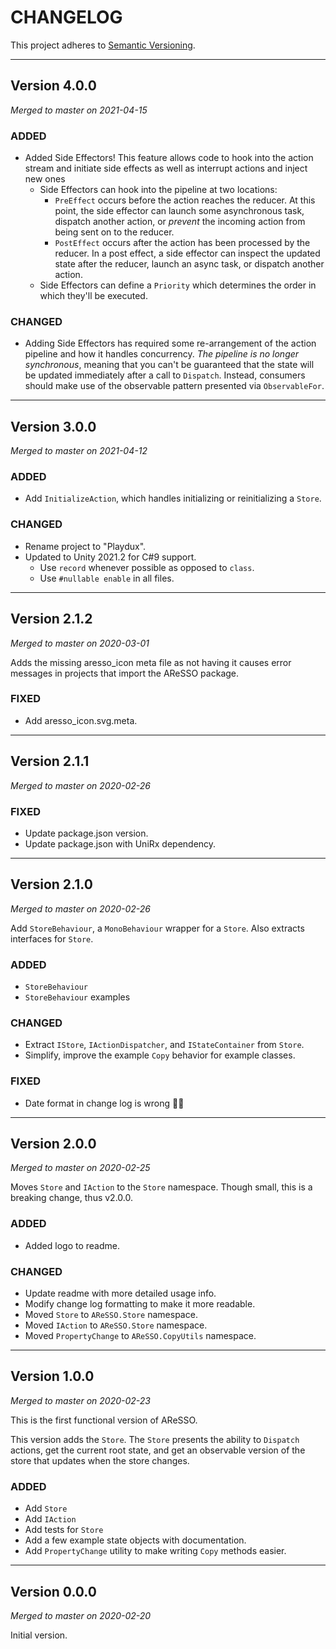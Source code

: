 # CHANGELOG

This project adheres to [Semantic Versioning](https://semver.org/spec/v2.0.0.html).

---

## Version 4.0.0

*Merged to master on 2021-04-15*

### ADDED

- Added Side Effectors! This feature allows code to hook into the action stream and initiate side effects as well as interrupt actions and inject new ones
  - Side Effectors can hook into the pipeline at two locations:
    - `PreEffect` occurs before the action reaches the reducer.
      At this point, the side effector can launch some asynchronous task, dispatch another action, or *prevent* the incoming action from being sent on to the reducer.
    - `PostEffect` occurs after the action has been processed by the reducer.
      In a post effect, a side effector can inspect the updated state after the reducer, launch an async task, or dispatch another action.
  - Side Effectors can define a `Priority` which determines the order in which they'll be executed.

### CHANGED

- Adding Side Effectors has required some re-arrangement of the action pipeline and how it handles concurrency.
  *The pipeline is no longer synchronous*, meaning that you can't be guaranteed that the state will be updated immediately after a call to `Dispatch`.
  Instead, consumers should make use of the observable pattern presented via `ObservableFor`.

---

## Version 3.0.0

*Merged to master on 2021-04-12*

### ADDED

- Add `InitializeAction`, which handles initializing or reinitializing a `Store`.

### CHANGED

- Rename project to "Playdux".
- Updated to Unity 2021.2 for C#9 support.
  - Use `record` whenever possible as opposed to `class`.
  - Use `#nullable enable` in all files.

---

## Version 2.1.2

*Merged to master on 2020-03-01*

Adds the missing aresso_icon meta file as not having it causes error messages in projects that import the AReSSO package.

### FIXED

- Add aresso_icon.svg.meta.

---

## Version 2.1.1

*Merged to master on 2020-02-26*

### FIXED

- Update package.json version.
- Update package.json with UniRx dependency.

---

## Version 2.1.0

*Merged to master on 2020-02-26*

Add `StoreBehaviour`, a `MonoBehaviour` wrapper for a `Store`. Also extracts interfaces for `Store`.

### ADDED

- `StoreBehaviour`
- `StoreBehaviour` examples

### CHANGED

- Extract `IStore`, `IActionDispatcher`, and `IStateContainer` from `Store`.
- Simplify, improve the example `Copy` behavior for example classes.

### FIXED

- Date format in change log is wrong 🤦‍♂️

---

## Version 2.0.0

*Merged to master on 2020-02-25*

Moves `Store` and `IAction` to the `Store` namespace. Though small, this is a breaking change, thus v2.0.0.

### ADDED

- Added logo to readme.

### CHANGED

- Update readme with more detailed usage info.
- Modify change log formatting to make it more readable.
- Moved `Store` to `AReSSO.Store` namespace.
- Moved `IAction` to `AReSSO.Store` namespace.
- Moved `PropertyChange` to `AReSSO.CopyUtils` namespace.

---

## Version 1.0.0

*Merged to master on 2020-02-23*

This is the first functional version of AReSSO.

This version adds the `Store`. The `Store` presents the ability to `Dispatch` actions, get the current root state,
and get an observable version of the store that updates when the store changes.

### ADDED

- Add `Store`
- Add `IAction`
- Add tests for `Store`
- Add a few example state objects with documentation.
- Add `PropertyChange` utility to make writing `Copy` methods easier.

---

## Version 0.0.0

*Merged to master on 2020-02-20*

Initial version.
